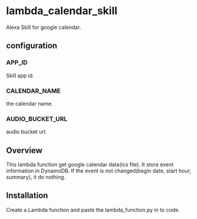 # lambda_calendar_skill
Alexa Skill for google calendar.

## configuration

### APP_ID

Skill app id.

### CALENDAR_NAME

the calendar name.

### AUDIO_BUCKET_URL

audio bucket url.

## Overview

This lambda function get google calendar data(ics file).
It store event information in DynamoDB.
If the event is not changed(begin date, start hour, summary), it do nothing.

## Installation

Create a Lambda function and paste the lambda_function.py in to code.
